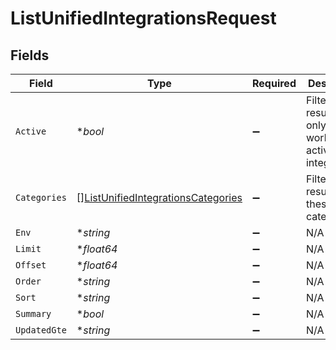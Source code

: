 # ListUnifiedIntegrationsRequest


## Fields

| Field                                                                                               | Type                                                                                                | Required                                                                                            | Description                                                                                         |
| --------------------------------------------------------------------------------------------------- | --------------------------------------------------------------------------------------------------- | --------------------------------------------------------------------------------------------------- | --------------------------------------------------------------------------------------------------- |
| `Active`                                                                                            | **bool*                                                                                             | :heavy_minus_sign:                                                                                  | Filter the results for only the workspace's active integrations                                     |
| `Categories`                                                                                        | [][ListUnifiedIntegrationsCategories](../../models/operations/listunifiedintegrationscategories.md) | :heavy_minus_sign:                                                                                  | Filter the results on these categories                                                              |
| `Env`                                                                                               | **string*                                                                                           | :heavy_minus_sign:                                                                                  | N/A                                                                                                 |
| `Limit`                                                                                             | **float64*                                                                                          | :heavy_minus_sign:                                                                                  | N/A                                                                                                 |
| `Offset`                                                                                            | **float64*                                                                                          | :heavy_minus_sign:                                                                                  | N/A                                                                                                 |
| `Order`                                                                                             | **string*                                                                                           | :heavy_minus_sign:                                                                                  | N/A                                                                                                 |
| `Sort`                                                                                              | **string*                                                                                           | :heavy_minus_sign:                                                                                  | N/A                                                                                                 |
| `Summary`                                                                                           | **bool*                                                                                             | :heavy_minus_sign:                                                                                  | N/A                                                                                                 |
| `UpdatedGte`                                                                                        | **string*                                                                                           | :heavy_minus_sign:                                                                                  | N/A                                                                                                 |
